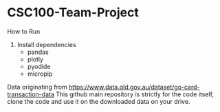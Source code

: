 # CSC100-Team-Project

How to Run
1. Install dependencies
    - pandas
    - plotly
    - pyodide
    - micropip 

Data originating from https://www.data.qld.gov.au/dataset/go-card-transaction-data 
This github main repository is strictly for the code itself, clone the code and use it on the downloaded data on your drive.
